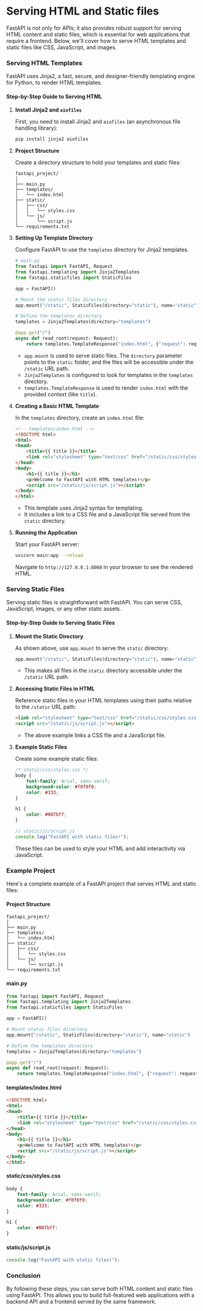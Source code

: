 # Serving HTML and Static files

FastAPI is not only for APIs; it also provides robust support for serving HTML content and static files, which is essential for web applications that require a frontend. Below, we'll cover how to serve HTML templates and static files like CSS, JavaScript, and images.

### Serving HTML Templates

FastAPI uses Jinja2, a fast, secure, and designer-friendly templating engine for Python, to render HTML templates.

#### Step-by-Step Guide to Serving HTML

1. **Install Jinja2 and `aiofiles`**

   First, you need to install Jinja2 and `aiofiles` (an asynchronous file handling library):

   ```bash
   pip install jinja2 aiofiles
   ```

2. **Project Structure**

   Create a directory structure to hold your templates and static files:

   ```
   fastapi_project/
   │
   ├── main.py
   ├── templates/
   │   └── index.html
   ├── static/
   │   ├── css/
   │   │   └── styles.css
   │   └── js/
   │       └── script.js
   └── requirements.txt
   ```

3. **Setting Up Template Directory**

   Configure FastAPI to use the `templates` directory for Jinja2 templates.

   ```python
   # main.py
   from fastapi import FastAPI, Request
   from fastapi.templating import Jinja2Templates
   from fastapi.staticfiles import StaticFiles

   app = FastAPI()

   # Mount the static files directory
   app.mount("/static", StaticFiles(directory="static"), name="static")

   # Define the templates directory
   templates = Jinja2Templates(directory="templates")

   @app.get("/")
   async def read_root(request: Request):
       return templates.TemplateResponse("index.html", {"request": request, "title": "Home"})
   ```

   - `app.mount` is used to serve static files. The `directory` parameter points to the `static` folder, and the files will be accessible under the `/static` URL path.
   - `Jinja2Templates` is configured to look for templates in the `templates` directory.
   - `templates.TemplateResponse` is used to render `index.html` with the provided context (like `title`).

4. **Creating a Basic HTML Template**

   In the `templates` directory, create an `index.html` file:

   ```html
   <!-- templates/index.html -->
   <!DOCTYPE html>
   <html>
   <head>
       <title>{{ title }}</title>
       <link rel="stylesheet" type="text/css" href="/static/css/styles.css">
   </head>
   <body>
       <h1>{{ title }}</h1>
       <p>Welcome to FastAPI with HTML templates!</p>
       <script src="/static/js/script.js"></script>
   </body>
   </html>
   ```

   - This template uses Jinja2 syntax for templating.
   - It includes a link to a CSS file and a JavaScript file served from the `static` directory.

5. **Running the Application**

   Start your FastAPI server:

   ```bash
   uvicorn main:app --reload
   ```

   Navigate to `http://127.0.0.1:8000` in your browser to see the rendered HTML.

### Serving Static Files

Serving static files is straightforward with FastAPI. You can serve CSS, JavaScript, images, or any other static assets.

#### Step-by-Step Guide to Serving Static Files

1. **Mount the Static Directory**

   As shown above, use `app.mount` to serve the `static` directory:

   ```python
   app.mount("/static", StaticFiles(directory="static"), name="static")
   ```

   - This makes all files in the `static` directory accessible under the `/static` URL path.

2. **Accessing Static Files in HTML**

   Reference static files in your HTML templates using their paths relative to the `/static` URL path:

   ```html
   <link rel="stylesheet" type="text/css" href="/static/css/styles.css">
   <script src="/static/js/script.js"></script>
   ```

   - The above example links a CSS file and a JavaScript file.

3. **Example Static Files**

   Create some example static files:

   ```css
   /* static/css/styles.css */
   body {
       font-family: Arial, sans-serif;
       background-color: #f0f0f0;
       color: #333;
   }

   h1 {
       color: #007bff;
   }
   ```

   ```javascript
   // static/js/script.js
   console.log("FastAPI with static files!");
   ```

   These files can be used to style your HTML and add interactivity via JavaScript.

### Example Project

Here's a complete example of a FastAPI project that serves HTML and static files:

#### Project Structure

```
fastapi_project/
│
├── main.py
├── templates/
│   └── index.html
├── static/
│   ├── css/
│   │   └── styles.css
│   └── js/
│       └── script.js
└── requirements.txt
```

#### main.py

```python
from fastapi import FastAPI, Request
from fastapi.templating import Jinja2Templates
from fastapi.staticfiles import StaticFiles

app = FastAPI()

# Mount static files directory
app.mount("/static", StaticFiles(directory="static"), name="static")

# Define the templates directory
templates = Jinja2Templates(directory="templates")

@app.get("/")
async def read_root(request: Request):
    return templates.TemplateResponse("index.html", {"request": request, "title": "Home"})
```

#### templates/index.html

```html
<!DOCTYPE html>
<html>
<head>
    <title>{{ title }}</title>
    <link rel="stylesheet" type="text/css" href="/static/css/styles.css">
</head>
<body>
    <h1>{{ title }}</h1>
    <p>Welcome to FastAPI with HTML templates!</p>
    <script src="/static/js/script.js"></script>
</body>
</html>
```

#### static/css/styles.css

```css
body {
    font-family: Arial, sans-serif;
    background-color: #f0f0f0;
    color: #333;
}

h1 {
    color: #007bff;
}
```

#### static/js/script.js

```javascript
console.log("FastAPI with static files!");
```

### Conclusion

By following these steps, you can serve both HTML content and static files using FastAPI. This allows you to build full-featured web applications with a backend API and a frontend served by the same framework.